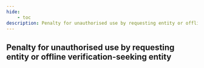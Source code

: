```yaml
---
hide:
    - toc
description: Penalty for unauthorised use by requesting entity or offline verification-seeking entity
---
```


## Penalty for unauthorised use by requesting entity or offline verification-seeking entity
